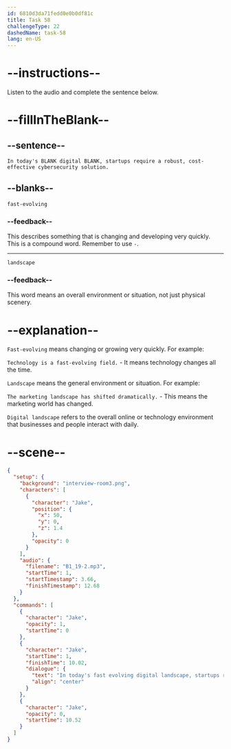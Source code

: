 ```yaml
---
id: 6810d3da71fedd0e0b0df81c
title: Task 58
challengeType: 22
dashedName: task-58
lang: en-US
---
```


<!-- (Audio) Jake: In today's fast-evolving digital landscape, startups require a robust, cost-effective cybersecurity solution. -->

# --instructions--

Listen to the audio and complete the sentence below.

# --fillInTheBlank--

## --sentence--

`In today's BLANK digital BLANK, startups require a robust, cost-effective cybersecurity solution.`

## --blanks--

`fast-evolving`

### --feedback--

This describes something that is changing and developing very quickly. This is a compound word. Remember to use `-`.

---

`landscape`

### --feedback--

This word means an overall environment or situation, not just physical scenery.

# --explanation--

`Fast-evolving` means changing or growing very quickly. For example:

`Technology is a fast-evolving field.` - It means technology changes all the time.

`Landscape` means the general environment or situation. For example:

`The marketing landscape has shifted dramatically.` - This means the marketing world has changed.

`Digital landscape` refers to the overall online or technology environment that businesses and people interact with daily.

# --scene--

```json
{
  "setup": {
    "background": "interview-room3.png",
    "characters": [
      {
        "character": "Jake",
        "position": {
          "x": 50,
          "y": 0,
          "z": 1.4
        },
        "opacity": 0
      }
    ],
    "audio": {
      "filename": "B1_19-2.mp3",
      "startTime": 1,
      "startTimestamp": 3.66,
      "finishTimestamp": 12.68
    }
  },
  "commands": [
    {
      "character": "Jake",
      "opacity": 1,
      "startTime": 0
    },
    {
      "character": "Jake",
      "startTime": 1,
      "finishTime": 10.02,
      "dialogue": {
        "text": "In today's fast evolving digital landscape, startups require a robust, cost-effective cybersecurity solution.",
        "align": "center"
      }
    },
    {
      "character": "Jake",
      "opacity": 0,
      "startTime": 10.52
    }
  ]
}
```
